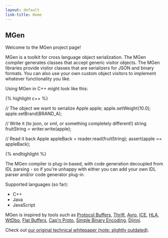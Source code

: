```yaml
---
layout: default
link-title: Home
---
```


## MGen

Welcome to the MGen project page!

MGen is a toolkit for cross language object serialization. The MGen compiler generates classes that accept generic visitor objects. The MGen libraries provide visitor classes that are serializers for JSON and binary formats. You can also use your own custom object visitors to implement whatever functionality you like.

Using MGen in C++ might look like this:

{% highlight c++ %}

// The object we want to serialize
Apple apple;
apple.setWeight(10.0);
apple.setBrand(BRAND_A);
  
// Write it (to json, or xml, or something completely different!)
string fruitString = writer.write(apple);
  
// Read it back
Apple appleBack = reader.read<Apple>(fruitString);
assert(apple == appleBack);

{% endhighlight %}

The MGen compiler is plug-in based, with code generation decoupled from IDL parsing - so if you're unhappy with either you can add your own IDL parser and/or code generator plug-in.


Supported languages (so far):

 * C++
 * Java
 * JavaScript
 

MGen is inspired by tools such as [Protocol Buffers](https://code.google.com/p/protobuf/), [Thrift](http://thrift.apache.org/), [Avro](http://avro.apache.org/), [ICE](http://www.zeroc.com/ice.html "Internet Communications Engine"), [HLA](http://en.wikipedia.org/wiki/High-level_architecture_(simulation) "High level architecture"), [WtDbo](http://www.webtoolkit.eu/wt/), [Flat Buffers](http://google.github.io/flatbuffers/), [Cap'n Proto](http://kentonv.github.io/capnproto/), [Simple Binary Encoding](https://github.com/real-logic/simple-binary-encoding),
[Djinni](https://github.com/dropbox/djinni).

Check out [our original technical whitepaper (note: slightly outdated)](http://culvertsoft.se/docs/WhitePaper.pdf).
